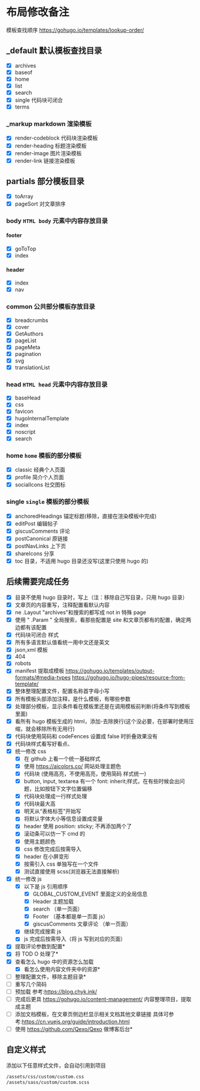 # 布局修改备注

模板查找顺序 <https://gohugo.io/templates/lookup-order/>

## \_default 默认模板查找目录

- [x] archives
- [x] baseof
- [x] home
- [x] list
- [x] search
- [x] single 代码块可闭合
- [x] terms

### \_markup markdown 渲染模板

- [x] render-codeblock 代码块渲染模板
- [x] render-heading 标题渲染模板
- [x] render-image 图片渲染模板
- [x] render-link 链接渲染模板

## partials 部分模板目录

- [x] toArray
- [x] pageSort 对文章排序

### body `HTML body` 元素中内容存放目录

#### footer

- [x] goToTop
- [x] index

#### header

- [x] index
- [x] nav

### common 公共部分模板存放目录

- [x] breadcrumbs
- [x] cover
- [x] GetAuthors
- [x] pageList
- [x] pageMeta
- [x] pagination
- [x] svg
- [x] translationList

### head `HTML head` 元素中内容存放目录

- [x] baseHead
- [x] css
- [x] favicon
- [x] hugoInternalTemplate
- [x] index
- [x] noscript
- [x] search

### home `home` 模板的部分模板

- [x] classic 经典个人页面
- [x] profile 简介个人页面
- [x] socialIcons 社交图标

### single `single` 模板的部分模板

- [x] anchoredHeadings 锚定标题(移除，直接在渲染模板中完成)
- [x] editPost 编辑帖子
- [x] giscusComments 评论
- [x] postCanonical 原链接
- [x] postNavLinks 上下页
- [x] shareIcons 分享
- [x] toc 目录，不适用 hugo 目录还没写(这里只使用 hugo 的)

## 后续需要完成任务

- [x] 目录不使用 hugo 目录时，写上（注：移除自己写目录，只用 hugo 目录）
- [x] 文章页的内容重写，注释配置看默认内容
- [x] ne .Layout "archives"和搜索的都写成 not in 特殊 page
- [x] 使用 " .Param " 全局搜索，看那些配置是 site 和文章页都有的配置，确定两边都有该配置
- [x] 代码块可闭合 样式
- [x] 所有多语言默认值看统一用中文还是英文
- [x] json,xml 模板
- [x] 404
- [x] robots
- [x] manifest 提取成模板 <https://gohugo.io/templates/output-formats/#media-types> <https://gohugo.io/hugo-pipes/resource-from-template/>
- [x] 整体整理配置文件，配置名称首字母小写
- [x] 所有模板头部添加注释，是什么模板，有哪些参数
- [x] 处理部分模板，显示条件看在模板里还是在调用模板前判断(将条件写到模板里面)
- [x] 看所有 hugo 模板生成的 html，添加-去除换行(这个没必要，在部署时使用压缩，就会移除所有无用行)
- [x] 代码块使用简码和 codeFences 设置成 false 时折叠效果没有
- [x] 代码块样式看写好看点、
- [x] 统一修改 css
  - [x] 在 github 上看一个统一基础样式
  - [x] 使用 <https://aicolors.co/> 网站处理主题色
  - [x] 代码块 (使用高亮，不使用高亮，使用简码 样式统一)
  - [x] button, input, textarea 有一个 font: inherit;样式，在有些时候会出问题，比如按钮下文字位置偏移
  - [x] 代码块处理成一行样式处理
  - [x] 代码块最大高
  - [x] 明天从“表格标签”开始写
  - [x] 将默认字体大小等信息设置成变量
  - [x] header 使用 position: sticky; 不再添加两个了
  - [x] 滚动条可以仿一下 cmd 的
  - [x] 使用主题颜色
  - [x] css 修改完成后按需导入
  - [x] header 在小屏变形
  - [x] 按需引入 css 单独写在一个文件
  - [x] 测试直接使用 scss(浏览器无法直接解析)
- [x] 统一修改 js
  - [x] 以下是 js 引用顺序
    - [x] GLOBAL_CUSTOM_EVENT 里面定义的全局信息
    - [x] Header 主题加载
    - [x] search （单一页面）
    - [x] Footer （基本都是单一页面 js）
    - [x] giscusComments 文章评论 （单一页面）
  - [x] 继续完成搜索 js
  - [x] js 完成后按需导入（将 js 写到对应的页面）
- [x] 提取评论参数到配置\*
- [x] 将 TOD O 处理了\*
- [x] 查看怎么 hugo 中的资源怎么加载
  - [x] 看怎么使用内容文件夹中的资源\*
- [ ] 整理配置文件，移除主题目录\*
- [ ] 重写几个简码
- [ ] 预加载 参考:<https://blog.chyk.ink/>
- [ ] 完成后更具 <https://gohugo.io/content-management/> 内容整理项目，提取成主题
- [ ] 添加文档模板，在文章页侧边栏显示相关文档其他文章链接 具体可参考:<https://cn.vuejs.org/guide/introduction.html>
- [ ] 使用 <https://github.com/Qexo/Qexo> 做博客后台\*

## 自定义样式

添加以下任意样式文件，会自动引用到项目

```txt
/assets/css/custom/custom.css
/assets/sass/custom/custom.scss
```
